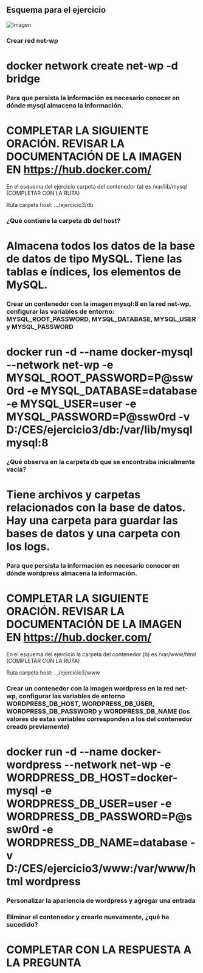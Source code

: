 ## Esquema para el ejercicio

![Imagen](img/esquema-ejercicio3.PNG)

### Crear red net-wp

# docker network create net-wp -d bridge

### Para que persista la información es necesario conocer en dónde mysql almacena la información.

# COMPLETAR LA SIGUIENTE ORACIÓN. REVISAR LA DOCUMENTACIÓN DE LA IMAGEN EN https://hub.docker.com/

En el esquema del ejercicio carpeta del contenedor (a) es /var/lib/mysql (COMPLETAR CON LA RUTA)

Ruta carpeta host: .../ejercicio3/db

### ¿Qué contiene la carpeta db del host?

# Almacena todos los datos de la base de datos de tipo MySQL. Tiene las tablas e índices, los elementos de MySQL.

### Crear un contenedor con la imagen mysql:8  en la red net-wp, configurar las variables de entorno: MYSQL_ROOT_PASSWORD, MYSQL_DATABASE, MYSQL_USER y MYSQL_PASSWORD

# docker run -d --name docker-mysql --network net-wp -e MYSQL_ROOT_PASSWORD=P@ssw0rd -e MYSQL_DATABASE=database -e  MYSQL_USER=user -e  MYSQL_PASSWORD=P@ssw0rd -v D:/CES/ejercicio3/db:/var/lib/mysql mysql:8

### ¿Qué observa en la carpeta db que se encontraba inicialmente vacía?

# Tiene archivos y carpetas relacionados con la base de datos. Hay una carpeta para guardar las bases de datos y una carpeta con los logs.

### Para que persista la información es necesario conocer en dónde wordpress almacena la información.

# COMPLETAR LA SIGUIENTE ORACIÓN. REVISAR LA DOCUMENTACIÓN DE LA IMAGEN EN https://hub.docker.com/

En el esquema del ejercicio la carpeta del contenedor (b) es /var/www/html (COMPLETAR CON LA RUTA)

Ruta carpeta host: .../ejercicio3/www

### Crear un contenedor con la imagen wordpress en la red net-wp, configurar las variables de entorno WORDPRESS_DB_HOST, WORDPRESS_DB_USER, WORDPRESS_DB_PASSWORD y WORDPRESS_DB_NAME (los valores de estas variables corresponden a los del contenedor creado previamente)

# docker run -d --name docker-wordpress --network net-wp -e WORDPRESS_DB_HOST=docker-mysql -e WORDPRESS_DB_USER=user -e WORDPRESS_DB_PASSWORD=P@ssw0rd -e WORDPRESS_DB_NAME=database -v D:/CES/ejercicio3/www:/var/www/html wordpress

### Personalizar la apariencia de wordpress y agregar una entrada

### Eliminar el contenedor y crearlo nuevamente, ¿qué ha sucedido?

# COMPLETAR CON LA RESPUESTA A LA PREGUNTA
